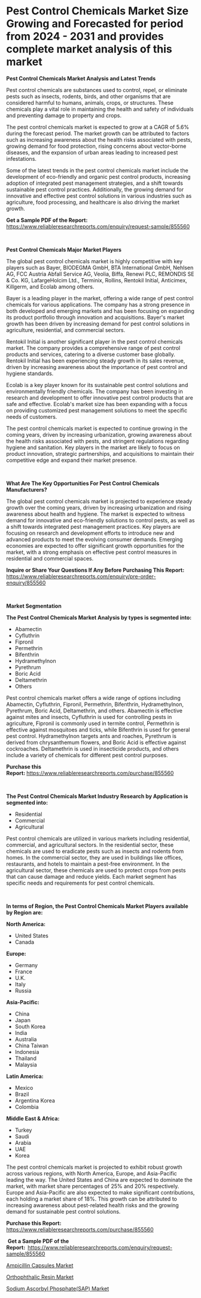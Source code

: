 <p><h1>Pest Control Chemicals Market Size Growing and Forecasted for period from 2024 - 2031 and provides complete market analysis of this market</h1></p><p><strong>Pest Control Chemicals Market Analysis and Latest Trends</strong></p>
<p><p>Pest control chemicals are substances used to control, repel, or eliminate pests such as insects, rodents, birds, and other organisms that are considered harmful to humans, animals, crops, or structures. These chemicals play a vital role in maintaining the health and safety of individuals and preventing damage to property and crops.</p><p>The pest control chemicals market is expected to grow at a CAGR of 5.6% during the forecast period. The market growth can be attributed to factors such as increasing awareness about the health risks associated with pests, growing demand for food protection, rising concerns about vector-borne diseases, and the expansion of urban areas leading to increased pest infestations.</p><p>Some of the latest trends in the pest control chemicals market include the development of eco-friendly and organic pest control products, increasing adoption of integrated pest management strategies, and a shift towards sustainable pest control practices. Additionally, the growing demand for innovative and effective pest control solutions in various industries such as agriculture, food processing, and healthcare is also driving the market growth.</p></p>
<p><strong>Get a Sample PDF of the Report:&nbsp;</strong> <a href="https://www.reliableresearchreports.com/enquiry/request-sample/855560">https://www.reliableresearchreports.com/enquiry/request-sample/855560</a></p>
<p>&nbsp;</p>
<p><strong>Pest Control Chemicals Major Market Players</strong></p>
<p><p>The global pest control chemicals market is highly competitive with key players such as Bayer, BIODEGMA GmbH, BTA International GmbH, Nehlsen AG, FCC Austria Abfall Service AG, Veolia, Biffa, Renewi PLC, REMONDIS SE & Co. KG, LafargeHolcim Ltd., Terminix, Rollins, Rentokil Initial, Anticimex, Killgerm, and Ecolab among others.</p><p>Bayer is a leading player in the market, offering a wide range of pest control chemicals for various applications. The company has a strong presence in both developed and emerging markets and has been focusing on expanding its product portfolio through innovation and acquisitions. Bayer's market growth has been driven by increasing demand for pest control solutions in agriculture, residential, and commercial sectors.</p><p>Rentokil Initial is another significant player in the pest control chemicals market. The company provides a comprehensive range of pest control products and services, catering to a diverse customer base globally. Rentokil Initial has been experiencing steady growth in its sales revenue, driven by increasing awareness about the importance of pest control and hygiene standards.</p><p>Ecolab is a key player known for its sustainable pest control solutions and environmentally friendly chemicals. The company has been investing in research and development to offer innovative pest control products that are safe and effective. Ecolab's market size has been expanding with a focus on providing customized pest management solutions to meet the specific needs of customers.</p><p>The pest control chemicals market is expected to continue growing in the coming years, driven by increasing urbanization, growing awareness about the health risks associated with pests, and stringent regulations regarding hygiene and sanitation. Key players in the market are likely to focus on product innovation, strategic partnerships, and acquisitions to maintain their competitive edge and expand their market presence.</p></p>
<p>&nbsp;</p>
<p><strong>What Are The Key Opportunities For Pest Control Chemicals Manufacturers?</strong></p>
<p><p>The global pest control chemicals market is projected to experience steady growth over the coming years, driven by increasing urbanization and rising awareness about health and hygiene. The market is expected to witness demand for innovative and eco-friendly solutions to control pests, as well as a shift towards integrated pest management practices. Key players are focusing on research and development efforts to introduce new and advanced products to meet the evolving consumer demands. Emerging economies are expected to offer significant growth opportunities for the market, with a strong emphasis on effective pest control measures in residential and commercial spaces.</p></p>
<p><strong>Inquire or Share Your Questions If Any Before Purchasing This Report:</strong> <a href="https://www.reliableresearchreports.com/enquiry/pre-order-enquiry/855560">https://www.reliableresearchreports.com/enquiry/pre-order-enquiry/855560</a></p>
<p>&nbsp;</p>
<p><strong>Market Segmentation</strong></p>
<p><strong>The Pest Control Chemicals Market Analysis by types is segmented into:</strong></p>
<p><ul><li>Abamectin</li><li>Cyfluthrin</li><li>Fipronil</li><li>Permethrin</li><li>Bifenthrin</li><li>Hydramethylnon</li><li>Pyrethrum</li><li>Boric Acid</li><li>Deltamethrin</li><li>Others</li></ul></p>
<p><p>Pest control chemicals market offers a wide range of options including Abamectin, Cyfluthrin, Fipronil, Permethrin, Bifenthrin, Hydramethylnon, Pyrethrum, Boric Acid, Deltamethrin, and others. Abamectin is effective against mites and insects, Cyfluthrin is used for controlling pests in agriculture, Fipronil is commonly used in termite control, Permethrin is effective against mosquitoes and ticks, while Bifenthrin is used for general pest control. Hydramethylnon targets ants and roaches, Pyrethrum is derived from chrysanthemum flowers, and Boric Acid is effective against cockroaches. Deltamethrin is used in insecticide products, and others include a variety of chemicals for different pest control purposes.</p></p>
<p><strong>Purchase this Report:&nbsp;</strong><a href="https://www.reliableresearchreports.com/purchase/855560">https://www.reliableresearchreports.com/purchase/855560</a></p>
<p>&nbsp;</p>
<p><strong>The Pest Control Chemicals Market Industry Research by Application is segmented into:</strong></p>
<p><ul><li>Residential</li><li>Commercial</li><li>Agricultural</li></ul></p>
<p><p>Pest control chemicals are utilized in various markets including residential, commercial, and agricultural sectors. In the residential sector, these chemicals are used to eradicate pests such as insects and rodents from homes. In the commercial sector, they are used in buildings like offices, restaurants, and hotels to maintain a pest-free environment. In the agricultural sector, these chemicals are used to protect crops from pests that can cause damage and reduce yields. Each market segment has specific needs and requirements for pest control chemicals.</p></p>
<p>&nbsp;</p>
<p><strong>In terms of Region, the Pest Control Chemicals Market Players available by Region are:</strong></p>
<p>
    <p> <strong> North America: </strong>
        <ul>
            <li>United States</li>
            <li>Canada</li>
        </ul>
        </p> 
    <p> <strong> Europe: </strong>
        <ul>
            <li>Germany</li>
            <li>France</li>
            <li>U.K.</li>
            <li>Italy</li>
            <li>Russia</li>
        </ul>
        </p> 
    <p> <strong> Asia-Pacific: </strong>
        <ul>
            <li>China</li>
            <li>Japan</li>
            <li>South Korea</li>
            <li>India</li>
            <li>Australia</li>
            <li>China Taiwan</li>
            <li>Indonesia</li>
            <li>Thailand</li>
            <li>Malaysia</li>
        </ul>
        </p> 
    <p> <strong> Latin America: </strong>
        <ul>
            <li>Mexico</li>
            <li>Brazil</li>
            <li>Argentina Korea</li>
            <li>Colombia</li>
        </ul>
        </p> 
    <p> <strong> Middle East & Africa: </strong>
        <ul>
            <li>Turkey</li>
            <li>Saudi</li>
            <li>Arabia</li>
            <li>UAE</li>
            <li>Korea</li>
        </ul>
    </p>
    </p>
<p><p>The pest control chemicals market is projected to exhibit robust growth across various regions, with North America, Europe, and Asia-Pacific leading the way. The United States and China are expected to dominate the market, with market share percentages of 25% and 20% respectively. Europe and Asia-Pacific are also expected to make significant contributions, each holding a market share of 18%. This growth can be attributed to increasing awareness about pest-related health risks and the growing demand for sustainable pest control solutions.</p></p>
<p><strong>Purchase this Report: </strong><a href="https://www.reliableresearchreports.com/purchase/855560">https://www.reliableresearchreports.com/purchase/855560</a></p>
<p>&nbsp;<strong>Get a Sample PDF of the Report:&nbsp;&nbsp;</strong><a href="https://www.reliableresearchreports.com/enquiry/request-sample/855560">https://www.reliableresearchreports.com/enquiry/request-sample/855560</a></p>
<p><strong></strong></p>
<p><p><a href="https://view.publitas.com/reportprime-1/ampicillin-capsules-market-centers-on-aspects-such-as-market-growth-market-share-market-opportunity-and-projected-forecasts-spanning-from-2023-to-2030/">Ampicillin Capsules Market</a></p><p><a href="https://view.publitas.com/reportprime-1/orthophthalic-resin-market-size-share-trends-analysis-report-by-application-regional-outlook-competitive-strategies-and-segment-forecasts-2023-2030/">Orthophthalic Resin Market</a></p><p><a href="https://view.publitas.com/reportprime-1/sodium-ascorbyl-phosphate-sap-market-growth-market-trends-covid-19-impact-and-forecasts-for-period-from-2023-2030/">Sodium Ascorbyl Phosphate(SAP) Market</a></p></p>